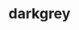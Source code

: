 ---
title: "darkgrey"
style:
    primaryColor: "#e2e2ee"
    secondaryColor: "#555555"
    specialColor: "#cccccc"
    backgroundColor: "#222222"
    headingsFont: "sans-serif"
    mainFont: "serif"
    specialFont: "monospace"
---